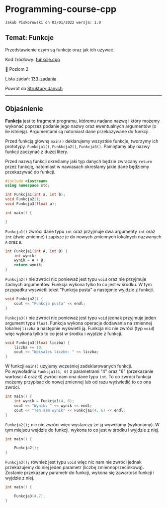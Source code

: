 # Programming-course-cpp

`Jakub Piskorowski on 03/01/2022 wersja: 1.0`

## Temat: Funkcje

Przedstawienie czym są funkcje oraz jak ich używać.

Kod źródłowy: [funkcje.cpp](funkcje.cpp)

&#x1F4D7; Poziom 2

Lista zadań: [133-zadania](133-zadania/README.md)

Powrót do [Struktury danych](/1-programowanie-strukturalne/1-3-struktury-danych/README.md)

---

## Objaśnienie

**Funkcja** jest to fragment programu, któremu nadano nazwę i który możemy wykonać poprzez podanie jego nazwy oraz ewentualnych argumentów (o ile istnieją). Argumentami są natomiast dane przekazywane do funkcji.

Przed funkcją główną `main()` deklarujemy wszystkie funkcje, tworzymy ich prototypy. `Funkcja1()`, `Funkkcja2()`, `Funkcja3()`. Pamiętamy aby nazwy funkcji zaczynać z dużej litery.

Przed nazwą funkcji określamy jaki typ danych będzie zwracany `return` przez funkcję, natomiast w nawiasach określamy jakie dane będziemy przekazywać do funkcji.

```cpp
#include <iostream>
using namespace std;

int Funkcja1(int a, int b);     
void Funkcja2();
void Funkcja3(float a);

int main() {

}
```

`Funkcja1()` zwróci dane typu `int` oraz przyjmuje dwa argumenty `int` oraz `int` (dwie zmienne) i zapisze je do nowych zmiennych lokalnych nazwanych `A` oraz `B`.

```cpp
int Funkcja1(int A, int B) {
    int wynik;
    wynik = A + B;
    return wynik;
}
```

`Funkcja2()` nie zwróci nic ponieważ jest typu `void` oraz nie przyjmuje żadnych argumentów. Funkcja wykona tylko to co jest w środku. W tym przypadku wyswietli tekst "Funkcja pusta" a następnie wyjdzie z funkcji.

```cpp
void Funkcja2() {
    cout << "Funkcja pusta" << endl;
}
```

`Funkcja3()` nie zwróci nic ponieważ jest typu `void` jednak przyjmuje jeden argument typu `float`. Funkcja wykona operacje dodawania na zmiennej lokalnej `liczba` a następnie wyświetli ją. Funkcja nic nie zwróci (typ `void`) więc wykona tylko to co jest w środku i wyjdzie z funkcji.

```cpp
void Funkcja3(float liczba) {
    liczba += 10;
    cout << "Wpisales liczbe: " << liczba;
}
```

W funkcji `main()` użyjemy wcześniej zadeklarowanych funkcji. \
Po wywoładniu `Funkcja1(4, 6)` z parametrami "4" oraz "6" (przekazanie wartosci 4 oraz 6) zwróci nam ona dane typu `int`. To co zwróci funkcja możemy przypisać do nowej zmiennej lub od razu wyświetlić to co ona zwróci.

```cpp
int main() {
    int wynik = Funkcja1(4, 6);
    cout << "Wynik: " << wynik << endl;
    cout << "Ten sam wynik" << Funkcja1(4, 6) << endl;
}
```

`Funkcja2();` nic nie zwróci więc wystarczy że ją wywołamy (wykonamy). W tym miejscu wejdzie do funkcji, wykona to co jest w środku i wyjdzie z niej.

```cpp
int main() {

    Funkcja2();
}
```

`Funkcja3();` również jest typu `void` więc nic nam nie zwróci jednak przekazujemy do niej jeden parametr (liczbę zmiennoprzecinkową). \
Zostanie przekazany parametr do funkcji, wykona się zawartość funkcji i wyjdzie z niej.

```cpp
int main() {

    Funkcja3(4.7);
}
```
